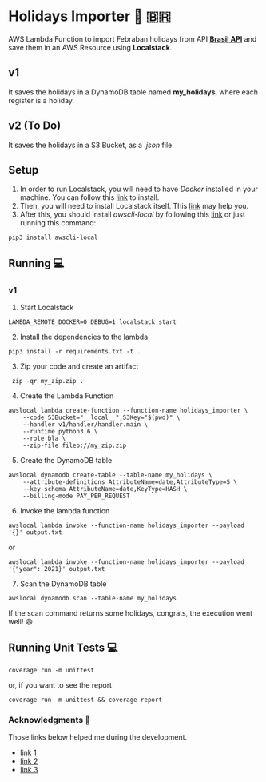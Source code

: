 # Holidays Importer :calendar: :brazil:

AWS Lambda Function to import Febraban holidays from API **[Brasil API](https://brasilapi.com.br/docs#tag/Brasil-API)** and save them in an AWS Resource using **Localstack**.

## v1
It saves the holidays in a DynamoDB table named **my_holidays**, where each register is a holiday.

## v2 (To Do)
It saves the holidays in a S3 Bucket, as a *.json* file.

## Setup
1. In order to run Localstack, you will need to have *Docker* installed in your machine. 
You can follow this [link](https://www.digitalocean.com/community/tutorials/how-to-install-and-use-docker-on-ubuntu-20-04-pt) to install.
2. Then, you will need to install Localstack itself. 
This [link](https://github.com/localstack/localstack) may help you.
3. After this, you should install *awscli-local* by following this [link](https://pypi.org/project/awscli-local/) or just running this command:
``` shell
pip3 install awscli-local
```

## Running :computer:
### v1
1. Start Localstack
``` shell
LAMBDA_REMOTE_DOCKER=0 DEBUG=1 localstack start
```

2. Install the dependencies to the lambda
``` shell
pip3 install -r requirements.txt -t .
```

3. Zip your code and create an artifact
``` shell
 zip -qr my_zip.zip .
```

4. Create the Lambda Function
``` shell
awslocal lambda create-function --function-name holidays_importer \
    --code S3Bucket="__local__",S3Key="$(pwd)" \
    --handler v1/handler/handler.main \
    --runtime python3.6 \
    --role bla \
    --zip-file fileb://my_zip.zip
```

5. Create the DynamoDB table
``` shell
awslocal dynamodb create-table --table-name my_holidays \
    --attribute-definitions AttributeName=date,AttributeType=S \
    --key-schema AttributeName=date,KeyType=HASH \
    --billing-mode PAY_PER_REQUEST
```

6. Invoke the lambda function
``` shell
awslocal lambda invoke --function-name holidays_importer --payload '{}' output.txt
```
or
``` shell
awslocal lambda invoke --function-name holidays_importer --payload '{"year": 2021}' output.txt
```

7. Scan the DynamoDB table
``` shell
awslocal dynamodb scan --table-name my_holidays
```

If the scan command returns some holidays, congrats, the execution went well! :smile:

## Running Unit Tests :computer:
``` shell
coverage run -m unittest
```
or, if you want to see the report
``` shell
coverage run -m unittest && coverage report
```

### Acknowledgments :clap:
Those links below helped me during the development.

- [link 1](https://www.rtancman.com.br/python/aws/organizando-aws-lambda-escrito-python.html)
- [link 2](https://python.plainenglish.io/a-quick-intro-to-to-test-coverage-in-python-9bf299711c6c)
- [link 3](https://stackoverflow.com/questions/1732438/how-do-i-run-all-python-unit-tests-in-a-directory)